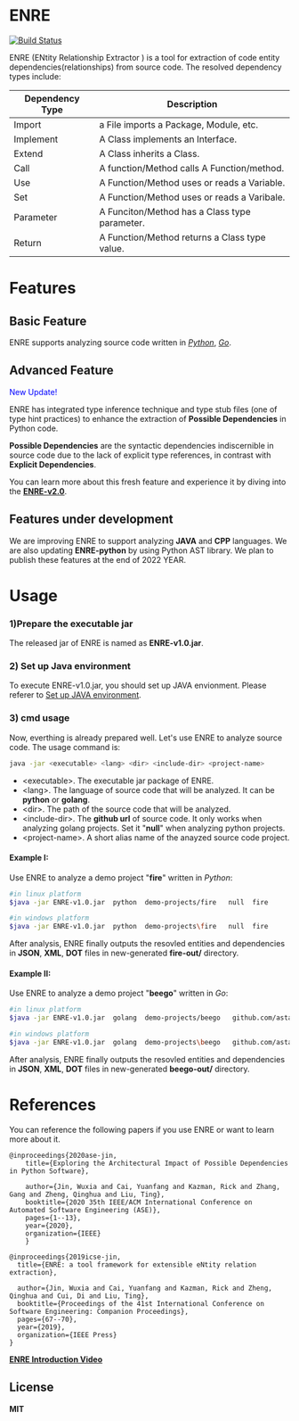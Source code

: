 # ENRE

[![Build Status](https://travis-ci.org/joemccann/dillinger.svg?branch=master)](https://travis-ci.org/joemccann/dillinger)

ENRE (ENtity Relationship Extractor ) is a tool for extraction of code entity dependencies(relationships) from source code. The resolved dependency types include:

| Dependency Type | Description |
| ------ | ------ |
| Import | a File imports a Package, Module, etc. |
| Implement | A Class implements an Interface. |
| Extend | A Class inherits a Class. |
| Call | A function/Method calls A Function/method. |
| Use  | A Function/Method uses or reads a Variable. |
| Set | A Function/Method uses or reads a Varibale. |
| Parameter | A Funciton/Method has a Class type parameter. |
| Return | A Function/Method returns a Class type value. |


# Features

## Basic Feature
ENRE supports analyzing source code written in [*Python*](https://www.python.org/), [*Go*](https://golang.org/). 

## Advanced Feature 
<font color=blue>New Update!</font>

ENRE has integrated type inference technique and type stub files (one of type hint practices) to enhance the extraction of **Possible Dependencies** in Python code.

**Possible Dependencies** are the syntactic dependencies indiscernible in source code due to the lack of explicit type references, in contrast with  **Explicit Dependencies**.

You can learn more about this fresh feature and experience it by diving into the **[ENRE-v2.0](https://github.com/xjtu-enre/ENRE-go-python/tree/v2.0)**. 


## Features under development

We are improving ENRE to support analyzing **JAVA** and **CPP** languages. We are also updating **ENRE-python** by using Python AST library. 
We plan to publish these features at the end of 2022 YEAR.

# Usage
###  1)Prepare the executable jar
The released jar of ENRE is named as **ENRE-v1.0.jar**.
###  2) Set up Java environment 
To execute ENRE-v1.0.jar, you should set up JAVA envionment. Please referer to [Set up JAVA environment](https://docs.oracle.com/javase/7/docs/webnotes/install/). 
### 3) cmd usage
Now, everthing is already prepared well. Let's use ENRE to analyze source code. 
The usage command is:
```sh
java -jar <executable> <lang> <dir> <include-dir> <project-name>
```
- \<executable>. The executable jar package of ENRE.
- \<lang>. The language of source code that will be analyzed. It can be **python** or **golang**.
- \<dir>. The path of the source code that will be analyzed.
- \<include-dir>. The **github url** of source code. It only works when analyzing golang projects. Set it "**null**" when analyzing python projects.
- \<project-name>. A short alias name of the anayzed source code project.  

#### Example I:
Use ENRE to analyze a demo project "**fire**" written in *Python*: 
```sh
#in linux platform 
$java -jar ENRE-v1.0.jar  python  demo-projects/fire   null  fire   
```
```sh
#in windows platform
$java -jar ENRE-v1.0.jar  python  demo-projects\fire   null  fire 
```

After analysis, ENRE finally outputs the resovled entities and dependencies in **JSON**, **XML**, **DOT** files in new-generated **fire-out/** directory.

#### Example II:
Use ENRE to analyze a demo project "**beego**" written in  *Go*:
```sh
#in linux platform 
$java -jar ENRE-v1.0.jar  golang  demo-projects/beego   github.com/astaxie/beego  beego  
```
```sh
#in windows platform
$java -jar ENRE-v1.0.jar  golang  demo-projects\beego   github.com/astaxie/beego  beego
```
After analysis, ENRE finally outputs the resovled entities and dependencies in **JSON**, **XML**, **DOT** files in new-generated **beego-out/** directory.


# References

You can reference the following papers if you use ENRE or want to learn more about it.


    @inproceedings{2020ase-jin,
        title={Exploring the Architectural Impact of Possible Dependencies in Python Software},
		
        author={Jin, Wuxia and Cai, Yuanfang and Kazman, Rick and Zhang, Gang and Zheng, Qinghua and Liu, Ting},
        booktitle={2020 35th IEEE/ACM International Conference on Automated Software Engineering (ASE)},
        pages={1--13},
        year={2020},
        organization={IEEE}
        }

    @inproceedings{2019icse-jin,
      title={ENRE: a tool framework for extensible eNtity relation extraction},
	  
      author={Jin, Wuxia and Cai, Yuanfang and Kazman, Rick and Zheng, Qinghua and Cui, Di and Liu, Ting},
      booktitle={Proceedings of the 41st International Conference on Software Engineering: Companion Proceedings},
      pages={67--70},
      year={2019},
      organization={IEEE Press}
    }




[**ENRE Introduction Video**](https://www.youtube.com/watch?v=BfXp5bb1yqc&t=43s)


License
----

**MIT**
